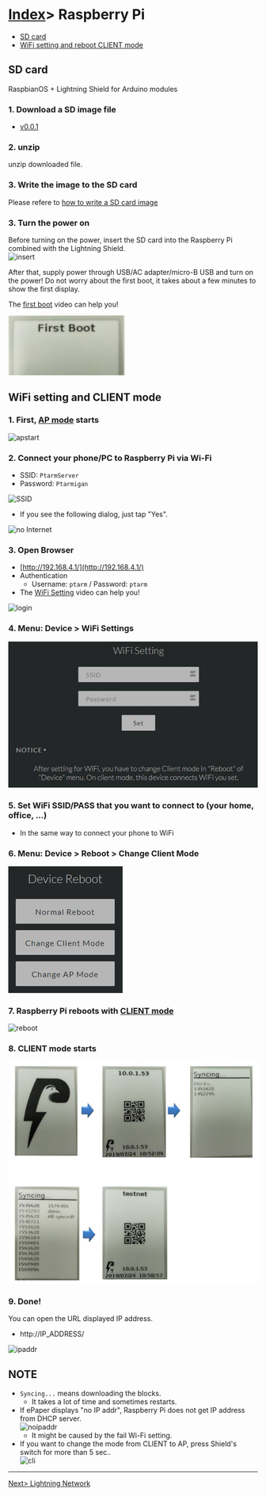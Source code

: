 # [Index](index.html)> Raspberry Pi

* [SD card](#sd-card)
* [WiFi setting and reboot CLIENT mode](#wifi-setting-and-reboot-client-mode)


## SD card

RaspbianOS + Lightning Shield for Arduino modules

### 1. Download a SD image file

* [v0.0.1](https://github.com/nayutaco/lns_arduino_library/releases/tag/v0.0.1)

### 2. unzip

unzip downloaded file.

### 3. Write the image to the SD card

Please refere to [how to write a SD card image](https://www.raspberrypi.org/documentation/installation/installing-images/README.md)

### 3. Turn the power on

Before turning on the power, insert the SD card into the Raspberry Pi combined with the Lightning Shield.  
![insert](images/insert_sd.jpg)

After that, supply power through USB/AC adapter/micro-B USB and turn on the power! Do not worry about the first boot, it takes about a few minutes to show the first display. 

The [first boot](https://youtu.be/kF_WI_qtKfI) video can help you!  

![first boot](images/firstboot.jpg)

## WiFi setting and CLIENT mode

### 1. First, [AP mode](setup_faq.md#ap-mode) starts

![apstart](images/wifi_00.jpg)

### 2. Connect your phone/PC to Raspberry Pi via Wi-Fi

* SSID: `PtarmServer`
* Password: `Ptarmigan`

![SSID](images/android_ssid.jpg)


* If you see the following dialog, just tap "Yes".

![no Internet](images/android_nointernet.jpg)

### 3. Open Browser

* [http://192.168.4.1/](http://192.168.4.1/)
* Authentication
  * Username: `ptarm` / Password: `ptarm`
* The [WiFi Setting](https://youtu.be/0fDGXs4KPa8) video can help you!

![login](images/web_login.jpg)

### 4. **Menu: Device > WiFi Settings** 

![ssid](images/wifi_01.jpg)

### 5. Set WiFi SSID/PASS that you want to connect to (your home, office, ...)

* In the same way to connect your phone to WiFi

### 6. **Menu: Device > Reboot > Change Client Mode**  

![cli](images/wifi_02.jpg)

### 7. Raspberry Pi reboots with [CLIENT mode](setup_faq.md#client-mode)

![reboot](images/wifi_03.jpg)

### 8. CLIENT mode starts  

![cli](images/wifi_04.jpg)

### 9. Done!

You can open the URL displayed IP address.

* http://IP_ADDRESS/

![ipaddr](images/ipaddr.jpg)

## NOTE

* `Syncing...` means downloading the blocks.
  * It takes a lot of time and sometimes restarts.
* If ePaper displays "no IP addr", Raspberry Pi does not get IP address from DHCP server.  
  ![noipaddr](images/noipaddr.jpg)
  * It might be caused by the fail Wi-Fi setting.  
* If you want to change the mode from CLIENT to AP, press Shield's switch for more than 5 sec..  
  ![cli](images/emer_01.jpg)

----

[Next> Lightning Network](setup_ln.md)
